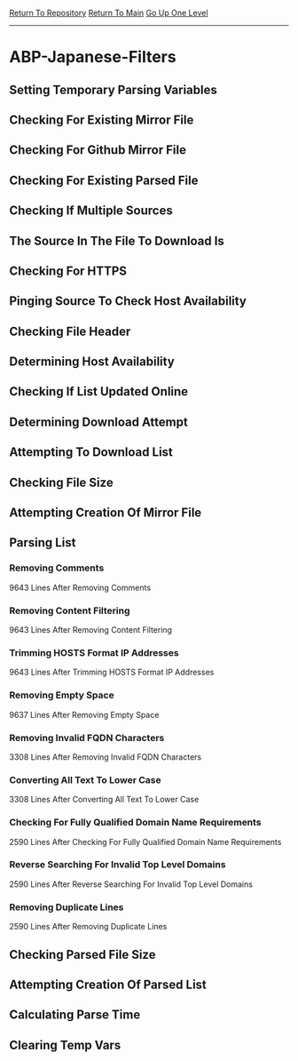 [Return To Repository](https://github.com/deathbybandaid/piholeparser/)
[Return To Main](https://github.com/deathbybandaid/piholeparser/blob/master/RecentRunLogs/Mainlog.md)
[Go Up One Level](https://github.com/deathbybandaid/piholeparser/blob/master/RecentRunLogs/TopLevelScripts/30-Processing-Blacklists.md)
____________________________________
# ABP-Japanese-Filters
## Setting Temporary Parsing Variables
## Checking For Existing Mirror File
## Checking For Github Mirror File
## Checking For Existing Parsed File
## Checking If Multiple Sources
## The Source In The File To Download Is
## Checking For HTTPS
## Pinging Source To Check Host Availability
## Checking File Header
## Determining Host Availability
## Checking If List Updated Online
## Determining Download Attempt
## Attempting To Download List
## Checking File Size
## Attempting Creation Of Mirror File
## Parsing List
### Removing Comments
9643 Lines After Removing Comments
### Removing Content Filtering
9643 Lines After Removing Content Filtering
### Trimming HOSTS Format IP Addresses
9643 Lines After Trimming HOSTS Format IP Addresses
### Removing Empty Space
9637 Lines After Removing Empty Space
### Removing Invalid FQDN Characters
3308 Lines After Removing Invalid FQDN Characters
### Converting All Text To Lower Case
3308 Lines After Converting All Text To Lower Case
### Checking For Fully Qualified Domain Name Requirements
2590 Lines After Checking For Fully Qualified Domain Name Requirements
### Reverse Searching For Invalid Top Level Domains
2590 Lines After Reverse Searching For Invalid Top Level Domains
### Removing Duplicate Lines
2590 Lines After Removing Duplicate Lines
## Checking Parsed File Size
## Attempting Creation Of Parsed List
## Calculating Parse Time
## Clearing Temp Vars
